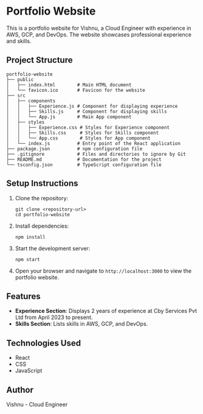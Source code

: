 # Portfolio Website

This is a portfolio website for Vishnu, a Cloud Engineer with experience in AWS, GCP, and DevOps. The website showcases professional experience and skills.

## Project Structure

```
portfolio-website
├── public
│   ├── index.html        # Main HTML document
│   └── favicon.ico       # Favicon for the website
├── src
│   ├── components
│   │   ├── Experience.js # Component for displaying experience
│   │   ├── Skills.js     # Component for displaying skills
│   │   └── App.js        # Main App component
│   ├── styles
│   │   ├── Experience.css # Styles for Experience component
│   │   ├── Skills.css     # Styles for Skills component
│   │   └── App.css        # Styles for App component
│   └── index.js          # Entry point of the React application
├── package.json          # npm configuration file
├── .gitignore            # Files and directories to ignore by Git
├── README.md             # Documentation for the project
└── tsconfig.json         # TypeScript configuration file
```

## Setup Instructions

1. Clone the repository:
   ```
   git clone <repository-url>
   cd portfolio-website
   ```

2. Install dependencies:
   ```
   npm install
   ```

3. Start the development server:
   ```
   npm start
   ```

4. Open your browser and navigate to `http://localhost:3000` to view the portfolio website.

## Features

- **Experience Section**: Displays 2 years of experience at Cby Services Pvt Ltd from April 2023 to present.
- **Skills Section**: Lists skills in AWS, GCP, and DevOps.

## Technologies Used

- React
- CSS
- JavaScript

## Author

Vishnu - Cloud Engineer